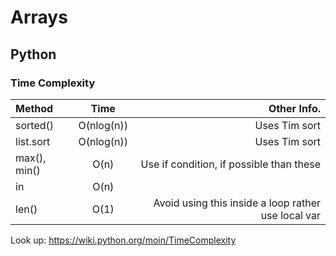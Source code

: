 # Arrays

## Python

### Time Complexity

Method       | Time       | Other Info.
:----------- | :--------: | ----------:
sorted()     | O(nlog(n)) | Uses Tim sort
list.sort    | O(nlog(n)) | Uses Tim sort
max(), min() | O(n)       | Use if condition, if possible than these
in           | O(n)
len()        | O(1)       | Avoid using this inside a loop rather use local var

Look up: https://wiki.python.org/moin/TimeComplexity